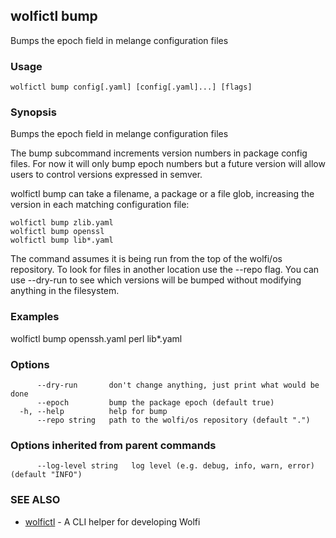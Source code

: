 ## wolfictl bump

Bumps the epoch field in melange configuration files

### Usage

```
wolfictl bump config[.yaml] [config[.yaml]...] [flags]
```

### Synopsis

Bumps the epoch field in melange configuration files

The bump subcommand increments version numbers in package config files.
For now it will only bump epoch numbers but a future version will
allow users to control versions expressed in semver.

wolfictl bump can take a filename, a package or a file glob, increasing
the version in each matching configuration file:

    wolfictl bump zlib.yaml
    wolfictl bump openssl
    wolfictl bump lib*.yaml

The command assumes it is being run from the top of the wolfi/os
repository. To look for files in another location use the --repo flag.
You can use --dry-run to see which versions will be bumped without
modifying anything in the filesystem.



### Examples

wolfictl bump openssh.yaml perl lib*.yaml

### Options

```
      --dry-run       don't change anything, just print what would be done
      --epoch         bump the package epoch (default true)
  -h, --help          help for bump
      --repo string   path to the wolfi/os repository (default ".")
```

### Options inherited from parent commands

```
      --log-level string   log level (e.g. debug, info, warn, error) (default "INFO")
```

### SEE ALSO

* [wolfictl](wolfictl.md)	 - A CLI helper for developing Wolfi

